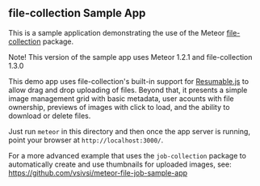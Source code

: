 ## file-collection Sample App

This is a sample application demonstrating the use of the Meteor [file-collection](https://atmospherejs.com/vsivsi/file-collection) package.

Note! This version of the sample app uses Meteor 1.2.1 and file-collection 1.3.0

This demo app uses file-collection's built-in support for [Resumable.js](http://www.resumablejs.com/) to allow drag and drop uploading of files. Beyond that, it presents a simple image management grid with basic metadata, user acounts with file ownership, previews of images with click to load, and the ability to download or delete files.

Just run `meteor` in this directory and then once the app server is running, point your browser at `http://localhost:3000/`.

For a more advanced example that uses the `job-collection` package to automatically create and use thumbnails for uploaded images, see: https://github.com/vsivsi/meteor-file-job-sample-app
